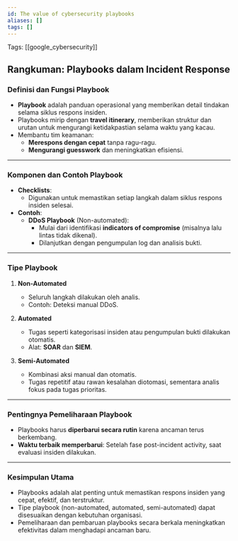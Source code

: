 ```yaml
---
id: The value of cybersecurity playbooks
aliases: []
tags: []
---
```


Tags: [[google_cybersecurity]]

## **Rangkuman: Playbooks dalam Incident Response**

### **Definisi dan Fungsi Playbook**
- **Playbook** adalah panduan operasional yang memberikan detail tindakan selama siklus respons insiden.
- Playbooks mirip dengan **travel itinerary**, memberikan struktur dan urutan untuk mengurangi ketidakpastian selama waktu yang kacau.
- Membantu tim keamanan:
  - **Merespons dengan cepat** tanpa ragu-ragu.
  - **Mengurangi guesswork** dan meningkatkan efisiensi.

---

### **Komponen dan Contoh Playbook**
- **Checklists**:
  - Digunakan untuk memastikan setiap langkah dalam siklus respons insiden selesai.
- **Contoh**:
  - **DDoS Playbook** (Non-automated):
    - Mulai dari identifikasi **indicators of compromise** (misalnya lalu lintas tidak dikenal).
    - Dilanjutkan dengan pengumpulan log dan analisis bukti.

---

### **Tipe Playbook**
1. **Non-Automated**
   - Seluruh langkah dilakukan oleh analis.
   - Contoh: Deteksi manual DDoS.

2. **Automated**
   - Tugas seperti kategorisasi insiden atau pengumpulan bukti dilakukan otomatis.
   - Alat: **SOAR** dan **SIEM**.

3. **Semi-Automated**
   - Kombinasi aksi manual dan otomatis.
   - Tugas repetitif atau rawan kesalahan diotomasi, sementara analis fokus pada tugas prioritas.

---

### **Pentingnya Pemeliharaan Playbook**
- Playbooks harus **diperbarui secara rutin** karena ancaman terus berkembang.
- **Waktu terbaik memperbarui**: Setelah fase post-incident activity, saat evaluasi insiden dilakukan.

---

### **Kesimpulan Utama**
- Playbooks adalah alat penting untuk memastikan respons insiden yang cepat, efektif, dan terstruktur.
- Tipe playbook (non-automated, automated, semi-automated) dapat disesuaikan dengan kebutuhan organisasi.
- Pemeliharaan dan pembaruan playbooks secara berkala meningkatkan efektivitas dalam menghadapi ancaman baru.
